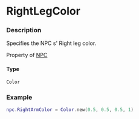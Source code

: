 # RightLegColor
### Description
Specifies the NPC s' Right leg color.

Property of [NPC](/classes/NPC/)

#### Type
`Color`

### Example
```lua
npc.RightArmColor = Color.new(0.5, 0.5, 0.5, 1)
```